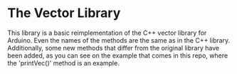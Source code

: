 # The Vector Library

This library is a basic reimplementation of the C++ vector library for Arduino. Even the names of the methods are the  same as in the C++ library. Additionally, some new methods that differ from the original library have been added, as you can see on the example that comes in this repo, where the 'printVec()' method is an example.